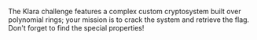 The Klara challenge features a complex custom cryptosystem built over polynomial rings; your mission is to crack the system and retrieve the flag. Don't forget to find the special properties!
